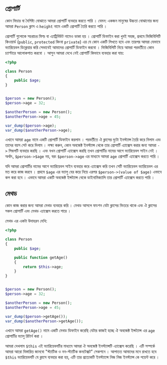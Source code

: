 ## প্রোপার্টি

কোন ফিচার বা বৈশিষ্ট্য বোঝাতে আমরা প্রোপার্টি ব্যবহার করতে পারি । যেমন: একজন মানুষের উচ্চতা বোঝানোর জন্য আমরা `Person` ক্লাস এ `height` নামে একটি প্রোপার্টি তৈরি করতে পারি । 

প্রোপার্টি গুলোকে সচরাচর ফিল্ড বা এ্যাট্রিবিউট নামেও ডাকা হয় । প্রোপার্টি ডিফাইন করা খুবই সহজ, প্রথমে ভিজিবিলিটি কিওয়ার্ড (`public`, `protected` কিংবা `private`) এর যে কোন একটি লিখতে হবে এবং তারপর আমরা যেভাবে ভ্যারিয়েবল ডিক্লেয়ার করি সেভাবেই আমাদের প্রোপার্টি ডিফাইন করবো । ভিজিবিলিটি নিয়ে আমরা পরবর্তীতে কোন চ্যাপ্টারে আলোকপাত করবো । আসুন আমরা দেখে নেই প্রোপার্টি কিভাবে ব্যবহার করা যায়: 

```php
<?php

class Person
{
    public $age;
}


$person = new Person();
$person->age = 32;

$anotherPerson = new Person();
$anotherPerson->age = 45;

var_dump($person->age);
var_dump($anotherPerson->age);
```

এখানে আমরা `age` নামে একটি প্রোপার্টি ডিফাইন করলাম । পরবর্তীতে ঐ ক্লাসের দুটো ইনস্ট্যান্স তৈরি করে নিলাম এবং তাদের বয়স সেট করে দিলাম । লক্ষ্য করুন, কোন অবজেক্ট ইনস্ট্যান্স থেকে তার প্রোপার্টি এ্যাক্সেস করার জন্য আমরা `->` সিম্বলটি ব্যবহার করছি । এবং যখন প্রোপার্টি এ্যাক্সেস করছি তখন প্রোপার্টির নামের আগে ভ্যারিয়েবল সাইন নেই । অর্থাৎ, `$person->$age` নয়, বরং `$person->age` এর মাধ্যমে আমরা `age` প্রোপার্টি এ্যাক্সেস করতে পারি । 

যদি আমরা প্রোপার্টির নামের আগে ভ্যারিয়েবল সাইন ব্যবহার করে এ্যাক্সেস করি তখন সেটি ভ্যারিয়েবল ভ্যারিয়েবল এর মত করে কাজ করবে । প্রথমে `$age` এর ভ্যালু বের করে নিয়ে এরপর `$person->(value of $age)` এভাবে কল করা হবে । এভাবে আমরা একটি অবজেক্ট ইন্সট্যান্স থেকে ডাইনামিক্যালি তার প্রোপার্টি এ্যাক্সেস করতে পারি । 

## মেথড 

কোন কাজ করার জন্য আমরা মেথড ব্যবহার করি । মেথড আসলে ফাংশন যেটা ক্লাসের ভিতরে থাকে এবং ঐ ক্লাসের সকল প্রোপার্টি এবং মেথড এ্যাক্সেস করতে পারে । 

মেথড এর একটা উদাহরন দেখি: 

```php
<?php

class Person
{
    public $age;

    public function getAge()
    {
        return $this->age;
    }
}


$person = new Person();
$person->age = 32;

$anotherPerson = new Person();
$anotherPerson->age = 45;

var_dump($person->getAge());
var_dump($anotherPerson->getAge());
```

এখানে আমরা `getAge()` নামে একটি মেথড ডিফাইন করেছি যেটার কাজই হচ্ছে ঐ অবজেক্ট ইন্সট্যান্স এর `age` প্রোপার্টির ভ্যালু রিটার্ন করা । 

আমরা দেখলাম `$this` এই ভ্যারিয়েবলটির মাধ্যমে আমরা ঐ অবজেক্ট ইনস্ট্যান্সটি এ্যাক্সেস করেছি । এটি সম্পর্কে আমরা আরো বিস্তারিত জানবো "স্ট্যাটিক ও নন-স্ট্যাটিক কনটেক্সট" সেকশনে । আপাতত আমাদের মনে রাখতে হবে `$this` ভ্যারিয়েবলটি যে ক্লাসে ব্যবহার করা হয়, এটি তার প্রত্যেকটি ইনস্ট্যান্সে নিজ নিজ ইনস্ট্যান্স কে পয়েন্ট করে । 

